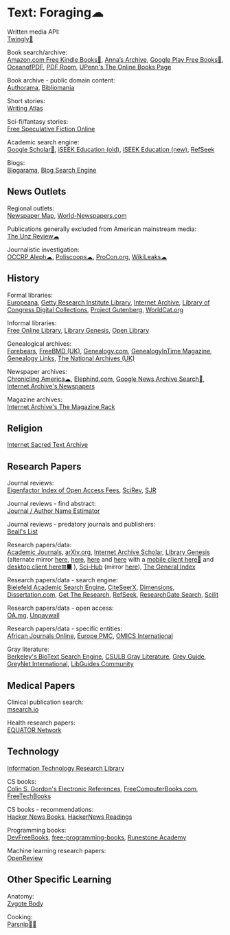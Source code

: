 # Text: Foraging☁

Written media API:  
[Twingly🔌](https://www.twingly.com/)

Book search/archive:  
[Amazon.com Free Kindle Books🧛](https://www.amazon.com/b?node=20102661011),
[Anna’s Archive](https://annas-archive.org/),
[Google Play Free Books🧛](https://play.google.com/store/books/collection/topselling_free),
[OceanofPDF](https://oceanofpdf.com/),
[PDF Room](https://pdfroom.com/),
[UPenn's The Online Books Page](https://onlinebooks.library.upenn.edu/)

Book archive - public domain content:  
[Authorama](http://authorama.com/),
[Bibliomania](http://www.bibliomania.com/)

Short stories:  
[Writing Atlas](https://writingatlas.com/)

Sci-fi/fantasy stories:  
[Free Speculative Fiction Online](https://www.freesfonline.net/)

Academic search engine:  
[Google Scholar🧛](https://scholar.google.com/),
[iSEEK Education (old)](https://education.iseek.com/iseek/home.page),
[iSEEK Education (new)](https://education.iseek.com/),
[RefSeek](https://www.refseek.com/)

Blogs:  
[Blogarama](https://www.blogarama.com/),
[Blog Search Engine](https://www.blogsearchengine.com/)

## News Outlets

Regional outlets:  
[Newspaper Map](https://newspapermap.com/),
[World-Newspapers.com](https://www.world-newspapers.com/)

Publications generally excluded from American mainstream media:  
[The Unz Review☁](https://www.unz.com/print/All/)

Journalistic investigation:  
[OCCRP Aleph☁](https://aleph.occrp.org/),
[Poliscoops☁](https://poliscoops.eu/),
[ProCon.org](https://www.procon.org/),
[WikiLeaks☁](https://wikileaks.org/)

## History

Formal libraries:  
[Europeana](https://www.europeana.eu/),
[Getty Research Institute Library](https://www.getty.edu/research/library/),
[Internet Archive](https://archive.org/),
[Library of Congress Digital Collections](https://www.loc.gov/collections/),
[Project Gutenberg](https://www.gutenberg.org/),
[WorldCat.org](https://www.worldcat.org/)

Informal libraries:  
[Free Online Library](https://www.thefreelibrary.com/),
[Library Genesis](https://libgen.is/),
[Open Library](https://openlibrary.org/)

Genealogical archives:  
[Forebears](https://forebears.io/),
[FreeBMD (UK)](https://www.freebmd.org.uk/),
[Genealogy.com](https://www.genealogy.com/),
[GenealogyInTime Magazine](https://www.genealogyintime.com/),
[Genealogy Links](https://www.genealogylinks.net/),
[The National Archives (UK)](https://www.nationalarchives.gov.uk/)

Newspaper archives:  
[Chronicling America☁](https://chroniclingamerica.loc.gov/),
[Elephind.com](https://www.elephind.com/),
[Google News Archive Search🧛](https://news.google.com/newspapers),
[Internet Archive's Newspapers](https://archive.org/details/newspapers)

Magazine archives:  
[Internet Archive's The Magazine Rack](https://archive.org/details/magazine_rack)

## Religion

[Internet Sacred Text Archive](https://sacred-texts.com/)

## Research Papers

Journal reviews:  
[Eigenfactor Index of Open Access Fees](http://eigenfactor.org/projects/openAccess/oa.php),
[SciRev](https://scirev.org/),
[SJR](https://www.scimagojr.com/journalrank.php)

Journal reviews - find abstract:  
[Journal / Author Name Estimator](https://jane.biosemantics.org/)

Journal reviews - predatory journals and publishers:  
[Beall's List](https://beallslist.net/)

Research papers/data:  
[Academic Journals](https://academicjournals.org/),
[arXiv.org](https://arxiv.org/),
[Internet Archive Scholar](https://scholar.archive.org/),
[Library Genesis](https://libgen.is/) (alternate mirror [here](https://libgen.fun/), [here](https://libgen.rs/), [here](https://libgen.gs/) and [here](https://libgen.st/) with a [mobile client here🤖](https://f-droid.org/packages/com.manuelvargastapia.libgen/) and [desktop client here⊞■](https://wiki.mhut.org/software:libgen_desktop)
),
[Sci-Hub](https://sci-hub.se/) (mirror [here](https://sci-hub.st/)),
[The General Index](https://archive.org/details/GeneralIndex)

Research papers/data - search engine:  
[Bielefeld Academic Search Engine](https://www.base-search.net/),
[CiteSeerX](https://citeseerx.ist.psu.edu/),
[Dimensions](https://app.dimensions.ai/discover/publication),
[Dissertation.com](https://dissertation.com/),
[Get The Research](https://gettheresearch.org/),
[RefSeek](https://www.refseek.com/),
[ResearchGate Search](https://www.researchgate.net/search/),
[Scilit](https://www.scilit.net/)

Research papers/data - open access:  
[OA.mg](https://oa.mg/),
[Unpaywall](https://unpaywall.org/)

Research papers/data - specific entities:  
[African Journals Online](https://www.ajol.info/),
[Europe PMC](https://europepmc.org/),
[OMICS International](https://research.omicsgroup.org/)

Gray literature:  
[Berkeley's BioText Search Engine](https://biosearch.berkeley.edu/),
[CSULB Gray Literature](https://csulb.libguides.com/graylit),
[Grey Guide](https://greyguide.isti.cnr.it/),
[GreyNet International](https://www.greynet.org/),
[LibGuides Community](https://community.libguides.com/)

## Medical Papers

Clinical publication search:  
[msearch.io](https://msearch.io/)

Health research papers:  
[EQUATOR Network](https://www.equator-network.org/)

## Technology

[Information Technology Research Library](https://knowfree.tradepub.com/)

CS books:  
[Colin S. Gordon's Electronic References](https://csgordon.github.io/books.html),
[FreeComputerBooks.com](https://freecomputerbooks.com/),
[FreeTechBooks](https://www.freetechbooks.com/)

CS books - recommendations:  
[Hacker News Books](https://hackernewsbooks.com/),
[HackerNews Readings](https://hacker-recommended-books.vercel.app/)

Programming books:  
[DevFreeBooks](https://devfreebooks.github.io/),
[free-programming-books](https://ebookfoundation.github.io/free-programming-books/),
[Runestone Academy](https://runestone.academy/ns/books/index)

Machine learning research papers:  
[OpenReview](https://openreview.net/)

## Other Specific Learning

Anatomy:  
[Zygote Body](https://www.zygotebody.com/)

Cooking:  
[Parsnip🤖🍎](https://www.parsnip.ai/)
